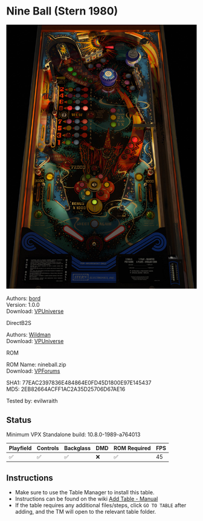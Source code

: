 # Nine Ball (Stern 1980)

![Table Preview](../../images/vpx-nineball.jpg)

Authors: [bord](https://vpuniverse.com/profile/9265-bord/)  
Version: 1.0.0  
Download: [VPUniverse](https://vpuniverse.com/files/file/8520-nine-ball-stern-1980-sk-3/)

DirectB2S

Authors: [Wildman](https://vpuniverse.com/profile/5-wildman/)  
Download: [VPUniverse](https://vpuniverse.com/files/file/2199-nine-ballstern1980/)

ROM

ROM Name: nineball.zip  
Download: [VPForums](https://www.vpforums.org/index.php?app=downloads&showfile=747)  

SHA1: 77EAC2397836E484864E0FD45D1800E97E145437  
MD5:  2EB82664ACFF1AC2A35D25706D67AE16 

Tested by: evilwraith

## Status 

Minimum VPX Standalone build: 10.8.0-1989-a764013

| Playfield | Controls | Backglass | DMD | ROM Required | FPS | 
|-----------|----------|-----------|-----|--------------|-----|
| :white_check_mark: | :white_check_mark: | :white_check_mark: | :x: | :white_check_mark: | 45 |

## Instructions

- Make sure to use the Table Manager to install this table.
- Instructions can be found on the wiki [Add Table - Manual](https://github.com/LegendsUnchained/vpx-standalone-alp4k/wiki/%5B04%5D-%F0%9F%A7%A1-TM-%E2%80%90-Other-Features#add-table---manual)
- If the table requires any additional files/steps, click `GO TO TABLE` after adding, and the TM will open to the relevant table folder.


